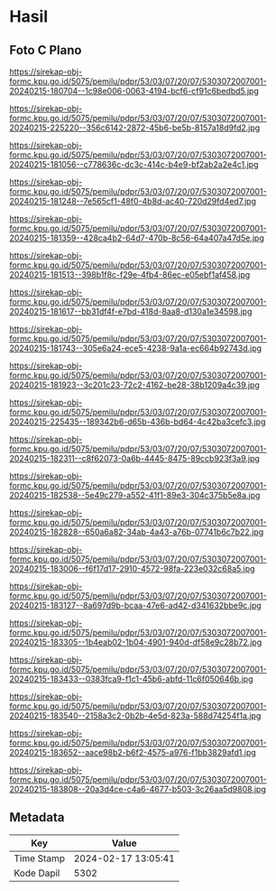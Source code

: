 # Hasil

## Foto C Plano

https://sirekap-obj-formc.kpu.go.id/5075/pemilu/pdpr/53/03/07/20/07/5303072007001-20240215-180704--1c98e006-0063-4194-bcf6-cf91c6bedbd5.jpg

https://sirekap-obj-formc.kpu.go.id/5075/pemilu/pdpr/53/03/07/20/07/5303072007001-20240215-225220--356c6142-2872-45b6-be5b-8157a18d9fd2.jpg

https://sirekap-obj-formc.kpu.go.id/5075/pemilu/pdpr/53/03/07/20/07/5303072007001-20240215-181056--c778636c-dc3c-414c-b4e9-bf2ab2a2e4c1.jpg

https://sirekap-obj-formc.kpu.go.id/5075/pemilu/pdpr/53/03/07/20/07/5303072007001-20240215-181248--7e565cf1-48f0-4b8d-ac40-720d29fd4ed7.jpg

https://sirekap-obj-formc.kpu.go.id/5075/pemilu/pdpr/53/03/07/20/07/5303072007001-20240215-181359--428ca4b2-64d7-470b-8c56-64a407a47d5e.jpg

https://sirekap-obj-formc.kpu.go.id/5075/pemilu/pdpr/53/03/07/20/07/5303072007001-20240215-181513--398b1f8c-f29e-4fb4-86ec-e05ebf1af458.jpg

https://sirekap-obj-formc.kpu.go.id/5075/pemilu/pdpr/53/03/07/20/07/5303072007001-20240215-181617--bb31df4f-e7bd-418d-8aa8-d130a1e34598.jpg

https://sirekap-obj-formc.kpu.go.id/5075/pemilu/pdpr/53/03/07/20/07/5303072007001-20240215-181743--305e6a24-ece5-4238-9a1a-ec664b92743d.jpg

https://sirekap-obj-formc.kpu.go.id/5075/pemilu/pdpr/53/03/07/20/07/5303072007001-20240215-181923--3c201c23-72c2-4162-be28-38b1209a4c39.jpg

https://sirekap-obj-formc.kpu.go.id/5075/pemilu/pdpr/53/03/07/20/07/5303072007001-20240215-225435--189342b6-d65b-436b-bd64-4c42ba3cefc3.jpg

https://sirekap-obj-formc.kpu.go.id/5075/pemilu/pdpr/53/03/07/20/07/5303072007001-20240215-182311--c8f62073-0a6b-4445-8475-89ccb923f3a9.jpg

https://sirekap-obj-formc.kpu.go.id/5075/pemilu/pdpr/53/03/07/20/07/5303072007001-20240215-182538--5e49c279-a552-41f1-89e3-304c375b5e8a.jpg

https://sirekap-obj-formc.kpu.go.id/5075/pemilu/pdpr/53/03/07/20/07/5303072007001-20240215-182828--650a6a82-34ab-4a43-a76b-07741b6c7b22.jpg

https://sirekap-obj-formc.kpu.go.id/5075/pemilu/pdpr/53/03/07/20/07/5303072007001-20240215-183006--f6f17d17-2910-4572-98fa-223e032c68a5.jpg

https://sirekap-obj-formc.kpu.go.id/5075/pemilu/pdpr/53/03/07/20/07/5303072007001-20240215-183127--8a697d9b-bcaa-47e6-ad42-d341632bbe9c.jpg

https://sirekap-obj-formc.kpu.go.id/5075/pemilu/pdpr/53/03/07/20/07/5303072007001-20240215-183305--1b4eab02-1b04-4901-940d-df58e9c28b72.jpg

https://sirekap-obj-formc.kpu.go.id/5075/pemilu/pdpr/53/03/07/20/07/5303072007001-20240215-183433--0383fca9-f1c1-45b6-abfd-11c6f050646b.jpg

https://sirekap-obj-formc.kpu.go.id/5075/pemilu/pdpr/53/03/07/20/07/5303072007001-20240215-183540--2158a3c2-0b2b-4e5d-823a-588d74254f1a.jpg

https://sirekap-obj-formc.kpu.go.id/5075/pemilu/pdpr/53/03/07/20/07/5303072007001-20240215-183652--aace98b2-b6f2-4575-a976-f1bb3829afd1.jpg

https://sirekap-obj-formc.kpu.go.id/5075/pemilu/pdpr/53/03/07/20/07/5303072007001-20240215-183808--20a3d4ce-c4a6-4677-b503-3c26aa5d9808.jpg


## Metadata

| Key        | Value               |
| ---------- | ------------------- |
| Time Stamp | 2024-02-17 13:05:41 |
| Kode Dapil | 5302                |



